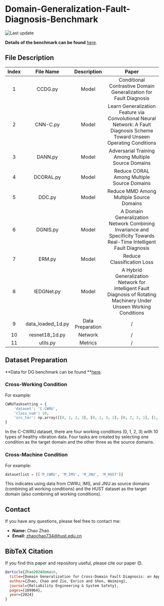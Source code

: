 
# Domain-Generalization-Fault-Diagnosis-Benchmark

![Last update](https://img.shields.io/badge/Last%20update-20240520-brightgreen)

**Details of the benchmark can be found** [here](https://ars.els-cdn.com/content/image/1-s2.0-S0951832024000395-mmc1.pdf).

## File Description

| Index | File Name        | Description                                                                                     | Paper                                                                                      |
|:-----:|:----------------:|:-----------------------------------------------------------------------------------------------:|:------------------------------------------------------------------------------------------:|
| 1     | CCDG.py          | Model                                                                                           | Conditional Contrastive Domain Generalization for Fault Diagnosis                          |
| 2     | CNN-C.py         | Model                                                                                           | Learn Generalization Feature via Convolutional Neural Network: A Fault Diagnosis Scheme Toward Unseen Operating Conditions |
| 3     | DANN.py          | Model                                                                                           | Adversarial Training Among Multiple Source Domains                                         |
| 4     | DCORAL.py        | Model                                                                                           | Reduce CORAL Among Multiple Source Domains                                                 |
| 5     | DDC.py           | Model                                                                                           | Reduce MMD Among Multiple Source Domains                                                   |
| 6     | DGNIS.py         | Model                                                                                           | A Domain Generalization Network Combining Invariance and Specificity Towards Real-Time Intelligent Fault Diagnosis |
| 7     | ERM.py           | Model                                                                                           | Reduce Classification Loss                                                                 |
| 8     | IEDGNet.py       | Model                                                                                           | A Hybrid Generalization Network for Intelligent Fault Diagnosis of Rotating Machinery Under Unseen Working Conditions |
| 9     | data_loaded_1d.py| Data Preparation                                                                                | /                                                                                          |
| 10    | resnet18_1d.py   | Network                                                                                         | /                                                                                          |
| 11    | utils.py         | Metrics                                                                                         | /                                                                                          |

## Dataset Preparation

**Data for DG benchmark can be found **[here](https://pan.quark.cn/s/981b7072139a).

### Cross-Working Condition

For example:

```python
CWRUTasksetting = {
    'dataset': 'C-CWRU', 
    'class_num': 10, 
    'src_tar': np.array([[0, 1, 2, 3], [0, 1, 3, 2], [0, 2, 3, 1], [1, 2, 3, 0]])
}
```

In the C-CWRU dataset, there are four working conditions (0, 1, 2, 3) with 10 types of healthy vibration data. Four tasks are created by selecting one condition as the target domain and the other three as the source domains.

### Cross-Machine Condition

For example:

```python
datasetlist = [['M_CWRU', 'M_IMS', 'M_JNU', 'M_HUST']]
```

This indicates using data from CWRU, IMS, and JNU as source domains (combining all working conditions) and the HUST dataset as the target domain (also combining all working conditions).

## Contact

If you have any questions, please feel free to contact me:

- **Name:** Chao Zhao
- **Email:** zhaochao734@hust.edu.cn

## BibTeX Citation

If you find this paper and repository useful, please cite our paper 😊.

```bibtex
@article{Zhao2024domain,
  title={Domain Generalization for Cross-Domain Fault Diagnosis: an Application-oriented Perspective and a Benchmark Study},
  author={Zhao, Chao and Zio, Enrico and Shen, Weiming},
  journal={Reliability Engineering & System Safety},
  pages={109964},
  year={2024}
}
```

